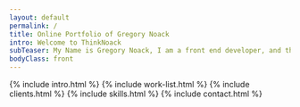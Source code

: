 ```yaml
---
layout: default
permalink: /
title: Online Portfolio of Gregory Noack
intro: Welcome to ThinkNoack
subTeaser: My Name is Gregory Noack, I am a front end developer, and this is my portfolio.
bodyClass: front
---
```

  {% include intro.html %}
  {% include work-list.html %}
  {% include clients.html %}
  {% include skills.html %}
  {% include contact.html %}